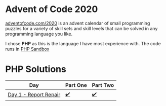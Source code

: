 # Advent of Code 2020
[adventofcode.com/2020](http://adventofcode.com/2020) is an advent calendar of small programming puzzles for a variety of skill sets and skill levels that can be solved in any programming language you like. 

I chose **PHP** as this is the language I have most experience with. The code runs in [PHP Sandbox](https://sandbox.onlinephpfunctions.com/)

# PHP Solutions

Day | Part One | Part Two
-----|-----|-----
[Day 1 - Report Repair](https://adventofcode.com/2020/day/1) | [:heavy_check_mark:](https://github.com/CostingGeek/advent-of-code-2020/blob/main/day-1/script_1.php) | [:heavy_check_mark:](https://github.com/CostingGeek/advent-of-code-2020/blob/main/day-1/script_2.php)
